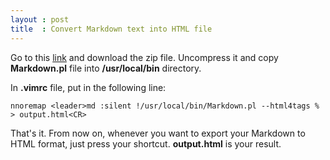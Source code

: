 ```yaml
---
layout : post
title  : Convert Markdown text into HTML file
---
```

Go to this [link](http://daringfireball.net/projects/markdown/) and download the zip file. Uncompress it and copy **Markdown.pl** file into **/usr/local/bin** directory.

In **.vimrc** file, put in the following line:

    nnoremap <leader>md :silent !/usr/local/bin/Markdown.pl --html4tags % > output.html<CR>

That's it. From now on, whenever you want to export your Markdown to HTML format, just press your shortcut. **output.html** is your result.
